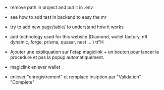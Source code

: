 - remove path in project and put it in .env
- see how to add test in backend to easy the mr
- try to add new page/table/ to understand how it works 
- add technology used for this website (Diamond, wallet factory, nft dynamic, forge, prisma, quasar, nest ... )
tt"H

- Ajouter une expliquation sur l'etap magiclink + un bouton pour lancer la procedure 
et pas la popup automatiquement.
- magiclink enlever wallet
- enlever "enregistrement" et remplace Insiption par "Validation" "Complete"
